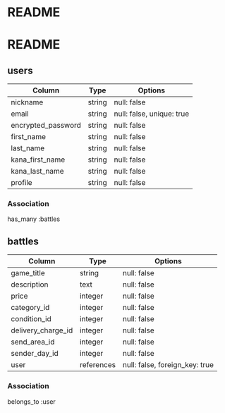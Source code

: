 # README

# README

## users
|Column              |Type    |Options                   |
|--------------------|--------|--------------------------|
|nickname            |string  |null: false               |
|email               |string  |null: false, unique: true |
|encrypted_password  |string  |null: false               |
|first_name          |string  |null: false               |
|last_name           |string  |null: false               |
|kana_first_name     |string  |null: false               |
|kana_last_name      |string  |null: false               |
|profile             |string  |null: false               |

### Association
has_many :battles



## battles
|Column             |Type       |Options                        |
|-------------------|-----------|-------------------------------|
|game_title              |string     |null: false                    |
|description        |text       |null: false                    |
|price              |integer    |null: false                    |
|category_id        |integer    |null: false                    |
|condition_id       |integer    |null: false                    |
|delivery_charge_id |integer    |null: false                    |
|send_area_id       |integer    |null: false                    |
|sender_day_id      |integer    |null: false                    |
|user               |references |null: false, foreign_key: true |

### Association
belongs_to :user



